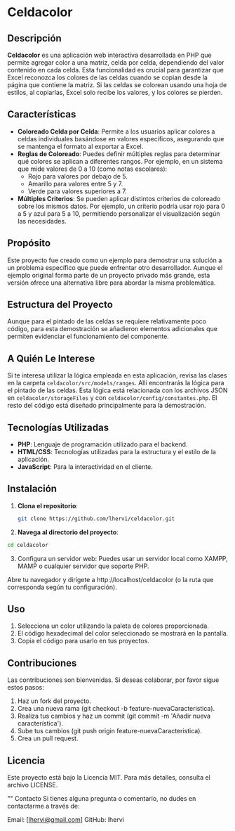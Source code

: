 # Celdacolor

## Descripción

**Celdacolor** es una aplicación web interactiva desarrollada en PHP que permite agregar color a una matriz, celda por celda, dependiendo del valor contenido en cada celda. Esta funcionalidad es crucial para garantizar que Excel reconozca los colores de las celdas cuando se copian desde la página que contiene la matriz. Si las celdas se colorean usando una hoja de estilos, al copiarlas, Excel solo recibe los valores, y los colores se pierden.

## Características

- **Coloreado Celda por Celda**: Permite a los usuarios aplicar colores a celdas individuales basándose en valores específicos, asegurando que se mantenga el formato al exportar a Excel.
- **Reglas de Coloreado**: Puedes definir múltiples reglas para determinar qué colores se aplican a diferentes rangos. Por ejemplo, en un sistema que mide valores de 0 a 10 (como notas escolares):
  - Rojo para valores por debajo de 5.
  - Amarillo para valores entre 5 y 7.
  - Verde para valores superiores a 7.
- **Múltiples Criterios**: Se pueden aplicar distintos criterios de coloreado sobre los mismos datos. Por ejemplo, un criterio podría usar rojo para 0 a 5 y azul para 5 a 10, permitiendo personalizar el visualización según las necesidades.

## Propósito

Este proyecto fue creado como un ejemplo para demostrar una solución a un problema específico que puede enfrentar otro desarrollador. Aunque el ejemplo original forma parte de un proyecto privado más grande, esta versión ofrece una alternativa libre para abordar la misma problemática.

## Estructura del Proyecto

Aunque para el pintado de las celdas se requiere relativamente poco código, para esta demostración se añadieron elementos adicionales que permiten evidenciar el funcionamiento del componente. 

## A Quién Le Interese

Si te interesa utilizar la lógica empleada en esta aplicación, revisa las clases en la carpeta `celdacolor/src/models/ranges`. Allí encontrarás la lógica para el pintado de las celdas. Esta lógica está relacionada con los archivos JSON en `celdacolor/storageFiles` y con `celdacolor/config/constantes.php`. El resto del código está diseñado principalmente para la demostración.

## Tecnologías Utilizadas

- **PHP**: Lenguaje de programación utilizado para el backend.
- **HTML/CSS**: Tecnologías utilizadas para la estructura y el estilo de la aplicación.
- **JavaScript**: Para la interactividad en el cliente.

## Instalación

1. **Clona el repositorio**:
   ```bash
   git clone https://github.com/lhervi/celdacolor.git

2. **Navega al directorio del proyecto**:
 ```bash
cd celdacolor
```

3. Configura un servidor web: Puedes usar un servidor local como XAMPP, MAMP o cualquier servidor que soporte PHP.

Abre tu navegador y dirígete a http://localhost/celdacolor (o la ruta que corresponda según tu configuración).

## Uso
1. Selecciona un color utilizando la paleta de colores proporcionada.
2. El código hexadecimal del color seleccionado se mostrará en la pantalla.
3. Copia el código para usarlo en tus proyectos.

## Contribuciones
Las contribuciones son bienvenidas. Si deseas colaborar, por favor sigue estos pasos:

1. Haz un fork del proyecto.
2. Crea una nueva rama (git checkout -b feature-nuevaCaracteristica).
3. Realiza tus cambios y haz un commit (git commit -m 'Añadir nueva característica').
4. Sube tus cambios (git push origin feature-nuevaCaracteristica).
5. Crea un pull request.

## Licencia
Este proyecto está bajo la Licencia MIT. Para más detalles, consulta el archivo LICENSE.

"" Contacto
Si tienes alguna pregunta o comentario, no dudes en contactarme a través de:

Email: [lhervi@gmail.com]
GitHub: lhervi


